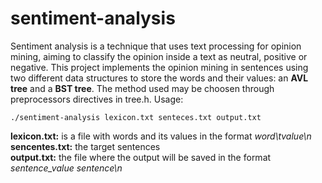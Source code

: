 # sentiment-analysis

Sentiment analysis is a technique that uses text processing for opinion mining, aiming to classify the opinion inside a text as neutral, positive or negative. This project implements the opinion mining in sentences using two different data structures to store the words and their values: an **AVL tree** and a **BST tree**. The method used may be choosen through preprocessors directives in tree.h. Usage:
     
```
./sentiment-analysis lexicon.txt senteces.txt output.txt
```
**lexicon.txt:** is a file with words and its values in the format *word\tvalue\n*  
**sencentes.txt:** the target sentences  
**output.txt:** the file where the output will be saved in the format *sentence_value sentence\n*  


